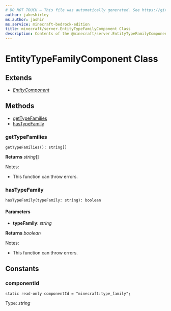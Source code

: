 ```yaml
---
# DO NOT TOUCH — This file was automatically generated. See https://github.com/mojang/minecraftapidocsgenerator to modify descriptions, examples, etc.
author: jakeshirley
ms.author: jashir
ms.service: minecraft-bedrock-edition
title: minecraft/server.EntityTypeFamilyComponent Class
description: Contents of the @minecraft/server.EntityTypeFamilyComponent class.
---
```

# EntityTypeFamilyComponent Class

## Extends
- [*EntityComponent*](EntityComponent.md)

## Methods
- [getTypeFamilies](#gettypefamilies)
- [hasTypeFamily](#hastypefamily)

### **getTypeFamilies**
`
getTypeFamilies(): string[]
`

**Returns** *string*[]
  
Notes:
- This function can throw errors.

### **hasTypeFamily**
`
hasTypeFamily(typeFamily: string): boolean
`

#### **Parameters**
- **typeFamily**: *string*

**Returns** *boolean*
  
Notes:
- This function can throw errors.

## Constants

### **componentId**
`static read-only componentId = "minecraft:type_family";`

Type: *string*
